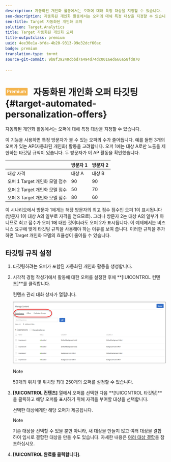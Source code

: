 ```yaml
---
description: 자동화된 개인화 활동에서는 오퍼에 대해 특정 대상을 지정할 수 있습니다.
seo-description: 자동화된 개인화 활동에서는 오퍼에 대해 특정 대상을 지정할 수 있습니다.
seo-title: Target 자동화된 개인화 오퍼
solution: Target,Analytics
title: Target 자동화된 개인화 오퍼
title-outputclass: premium
uuid: 4ee30e1a-bfda-4b20-9313-99e32dcf60ac
badge: premium
translation-type: tm+mt
source-git-commit: 9b8f39240cbbd7a494d74dc0016ed666a58fd870

---
```



# ![PREMIUM](/help/assets/premium.png) 자동화된 개인화 오퍼 타깃팅{#target-automated-personalization-offers}

자동화된 개인화 활동에서는 오퍼에 대해 특정 대상을 지정할 수 있습니다.

이 기능을 사용하면 특정 방문자가 볼 수 있는 오퍼의 수가 줄어듭니다. 예를 들면 3개의 오퍼가 있는 AP(자동화된 개인화) 활동을 고려합니다. 오퍼 1에는 대상 A로만 노출을 제한하는 타깃팅 규칙이 있습니다. 두 방문자가 이 AP 활동을 확인했습니다.

|  | 방문자 1 | 방문자 2 |
|--- |--- |--- |
| 대상 자격 | 대상 A | 대상 B |
| 오퍼 1 Target 개인화 모델 점수 | 90 | 90 |
| 오퍼 2 Target 개인화 모델 점수 | 50 | 70 |
| 오퍼 3 Target 개인화 모델 점수 | 80 | 60 |

이 시나리오에서 방문자 1에게는 해당 방문자의 최고 점수 점수인 오퍼 1이 표시됩니다(방문자 1이 대상 A의 일부로 자격을 얻으므로). 그러나 방문자 2는 대상 A의 일부가 아니므로 최고 점수가 오퍼 1에 대한 것이더라도 오퍼 2가 표시됩니다. 이 예제에서는 비즈니스 요구에 맞게 타깃팅 규칙을 사용해야 하는 이유를 보여 줍니다. 이러한 규칙을 추가하면 Target 개인화 모델의 효율성이 줄어들 수 있습니다.

## 타깃팅 규칙 설정

1. 타깃팅하려는 오퍼가 포함된 자동화된 개인화 활동을 생성합니다.
1. 시각적 경험 작성기에서 활동에 대한 오퍼를 설정한 후에 **[!UICONTROL 컨텐츠]**를 클릭합니다.

   컨텐츠 관리 대화 상자가 열립니다.

   ![](assets/ap_content.png)

   >[!NOTE]
   >
   >50개의 위치 및 위치당 최대 250개의 오퍼를 설정할 수 있습니다.

1. **[!UICONTROL 컨텐츠]** 열에서 오퍼를 선택한 다음 **[!UICONTROL 타깃팅]**을 클릭하고 해당 오퍼를 표시하기 위해 자격을 부여할 대상을 선택합니다.

   선택한 대상에게만 해당 오퍼가 제공됩니다.

   >[!NOTE]
   >
   >기존 대상을 선택할 수 있을 뿐만 아니라, 새 대상을 만들지 않고 여러 대상을 결합하여 임시로 결합한 대상을 만들 수도 있습니다. 자세한 내용은 [여러 대상 결합](../../c-target/combining-multiple-audiences.md#concept_A7386F1EA4394BD2AB72399C225981E5)을 참조하십시오.

1. **[!UICONTROL 완료를 클릭합니다]**.

